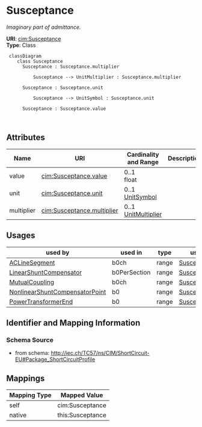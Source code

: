 # Susceptance


_Imaginary part of admittance._





**URI**: [cim:Susceptance](http://iec.ch/TC57/CIM100#Susceptance)<br />
**Type**: Class




```mermaid
 classDiagram
    class Susceptance
      Susceptance : Susceptance.multiplier
        
          Susceptance --> UnitMultiplier : Susceptance.multiplier
        
      Susceptance : Susceptance.unit
        
          Susceptance --> UnitSymbol : Susceptance.unit
        
      Susceptance : Susceptance.value
        
      
```




<!-- no inheritance hierarchy -->


## Attributes


| Name | URI | Cardinality and Range | Description | Inheritance |
| ---  | --- | --- | --- | --- |
| value | [cim:Susceptance.value](http://iec.ch/TC57/CIM100#Susceptance.value) | 0..1 <br />  float  |  | direct |
| unit | [cim:Susceptance.unit](http://iec.ch/TC57/CIM100#Susceptance.unit) | 0..1 <br />  [UnitSymbol](UnitSymbol.md)  |  | direct |
| multiplier | [cim:Susceptance.multiplier](http://iec.ch/TC57/CIM100#Susceptance.multiplier) | 0..1 <br />  [UnitMultiplier](UnitMultiplier.md)  |  | direct |





## Usages

| used by | used in | type | used |
| ---  | --- | --- | --- |
| [ACLineSegment](ACLineSegment.md) | b0ch | range | [Susceptance](Susceptance.md) |
| [LinearShuntCompensator](LinearShuntCompensator.md) | b0PerSection | range | [Susceptance](Susceptance.md) |
| [MutualCoupling](MutualCoupling.md) | b0ch | range | [Susceptance](Susceptance.md) |
| [NonlinearShuntCompensatorPoint](NonlinearShuntCompensatorPoint.md) | b0 | range | [Susceptance](Susceptance.md) |
| [PowerTransformerEnd](PowerTransformerEnd.md) | b0 | range | [Susceptance](Susceptance.md) |






## Identifier and Mapping Information







### Schema Source


* from schema: http://iec.ch/TC57/ns/CIM/ShortCircuit-EU#Package_ShortCircuitProfile





## Mappings

| Mapping Type | Mapped Value |
| ---  | ---  |
| self | cim:Susceptance |
| native | this:Susceptance |




